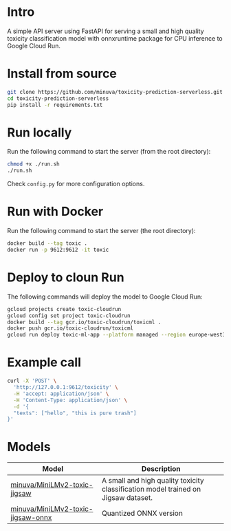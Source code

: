 # Intro

A simple API server using FastAPI for serving a small and high quality toxicity classification model with onnxruntime package for CPU inference to Google Cloud Run.

# Install from source
```bash
git clone https://github.com/minuva/toxicity-prediction-serverless.git
cd toxicity-prediction-serverless
pip install -r requirements.txt
```


# Run locally

Run the following command to start the server (from the root directory):

```bash
chmod +x ./run.sh
./run.sh
```

Check `config.py` for more configuration options.


# Run with Docker

Run the following command to start the server (the root directory):

```bash
docker build --tag toxic .
docker run -p 9612:9612 -it toxic
```


# Deploy to cloun Run

The following commands will deploy the model to Google Cloud Run:

```bash
gcloud projects create toxic-cloudrun
gcloud config set project toxic-cloudrun
docker build --tag gcr.io/toxic-cloudrun/toxicml .
docker push gcr.io/toxic-cloudrun/toxicml
gcloud run deploy toxic-ml-app --platform managed --region europe-west3 --image gcr.io/toxic-cloudrun/flowml --service-account yourservice-account --allow-unauthenticated
```

# Example call
```bash
curl -X 'POST' \
  'http://127.0.0.1:9612/toxicity' \
  -H 'accept: application/json' \
  -H 'Content-Type: application/json' \
  -d '{
  "texts": ["hello", "this is pure trash"]
}'
```

# Models

| Model | Description |
| --- | --- |
| [minuva/MiniLMv2-toxic-jigsaw](https://huggingface.co/minuva/MiniLMv2-toxic-jigsaw) | A small and high quality toxicity classification model trained on Jigsaw dataset. |
| [minuva/MiniLMv2-toxic-jigsaw-onnx](https://huggingface.co/minuva/MiniLMv2-toxic-jigsaw-onnx) | Quantized ONNX version